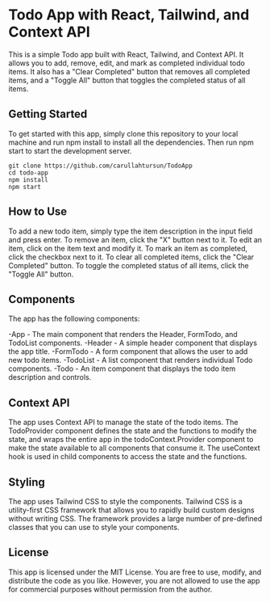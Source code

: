 # Todo App with React, Tailwind, and Context API

This is a simple Todo app built with React, Tailwind, and Context API. It allows you to add, remove, edit, and mark as completed individual todo items. It also has a "Clear Completed" button that removes all completed items, and a "Toggle All" button that toggles the completed status of all items.

## Getting Started

To get started with this app, simply clone this repository to your local machine and run npm install to install all the dependencies. Then run npm start to start the development server.
```git
git clone https://github.com/carullahtursun/TodoApp
cd todo-app
npm install
npm start
```

## How to Use

To add a new todo item, simply type the item description in the input field and press enter. To remove an item, click the "X" button next to it. To edit an item, click on the item text and modify it. To mark an item as completed, click the checkbox next to it. To clear all completed items, click the "Clear Completed" button. To toggle the completed status of all items, click the "Toggle All" button.

## Components
The app has the following components:

-App - The main component that renders the Header, FormTodo, and TodoList components.
-Header - A simple header component that displays the app title.
-FormTodo - A form component that allows the user to add new todo items.
-TodoList - A list component that renders individual Todo components.
-Todo - An item component that displays the todo item description and controls.

## Context API
The app uses Context API to manage the state of the todo items. The TodoProvider component defines the state and the functions to modify the state, and wraps the entire app in the todoContext.Provider component to make the state available to all components that consume it. The useContext hook is used in child components to access the state and the functions.

## Styling
The app uses Tailwind CSS to style the components. Tailwind CSS is a utility-first CSS framework that allows you to rapidly build custom designs without writing CSS. The framework provides a large number of pre-defined classes that you can use to style your components.

## License
This app is licensed under the MIT License. You are free to use, modify, and distribute the code as you like. However, you are not allowed to use the app for commercial purposes without permission from the author.

